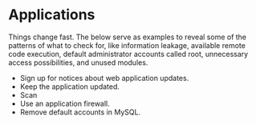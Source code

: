 # Applications

Things change fast. The below serve as examples to reveal some of the patterns of what to check for, like information leakage, available remote code execution, default administrator accounts called root, unnecessary access possibilities, and unused modules.

* Sign up for notices about web application updates.
* Keep the application updated.
* Scan
* Use an application firewall.
* Remove default accounts in MySQL.

